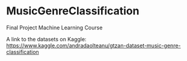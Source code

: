# MusicGenreClassification
Final Project Machine Learning Course

A link to the datasets on Kaggle: 
https://www.kaggle.com/andradaolteanu/gtzan-dataset-music-genre-classification

